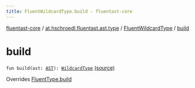 ```yaml
---
title: FluentWildcardType.build - fluentast-core
---
```


[fluentast-core](../../index.html) / [at.hschroedl.fluentast.ast.type](../index.html) / [FluentWildcardType](index.html) / [build](.)

# build

`fun build(ast: `[`AST`](https://help.eclipse.org/neon/topic/org.eclipse.jdt.doc.isv/reference/api/org/eclipse/jdt/core/dom/AST.html)`): `[`WildcardType`](https://help.eclipse.org/neon/topic/org.eclipse.jdt.doc.isv/reference/api/org/eclipse/jdt/core/dom/WildcardType.html) [(source)](http://github.com/hschroedl/fluentast/tree/master/core/at.hschroedl.fluentast/ast/type/Type.kt#L32)

Overrides [FluentType.build](../-fluent-type/build.html)

